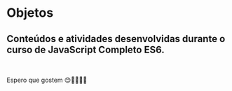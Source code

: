 <h1>Objetos</h1>

<h2>Conteúdos e atividades desenvolvidas durante o curso de JavaScript Completo ES6.</h2><br>
<p>Espero que gostem 😊🙏💛👩‍💻</p>
